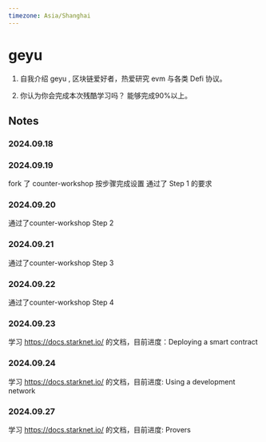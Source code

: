 ```yaml
---
timezone: Asia/Shanghai 
---
```


# geyu

1. 自我介绍
   geyu , 区块链爱好者，热爱研究 evm 与各类 Defi 协议。

2. 你认为你会完成本次残酷学习吗？
   能够完成90%以上。

## Notes

<!-- Content_START -->

### 2024.09.18

### 2024.09.19
fork 了 counter-workshop 
按步骤完成设置
通过了 Step 1 的要求
### 2024.09.20
通过了counter-workshop  Step 2 
### 2024.09.21
通过了counter-workshop  Step 3
### 2024.09.22
通过了counter-workshop  Step 4
### 2024.09.23
学习 https://docs.starknet.io/ 的文档，目前进度：Deploying a smart contract
### 2024.09.24
学习 https://docs.starknet.io/ 的文档，目前进度: Using a development network
### 2024.09.27
学习 https://docs.starknet.io/ 的文档，目前进度: Provers
<!-- Content_END -->
